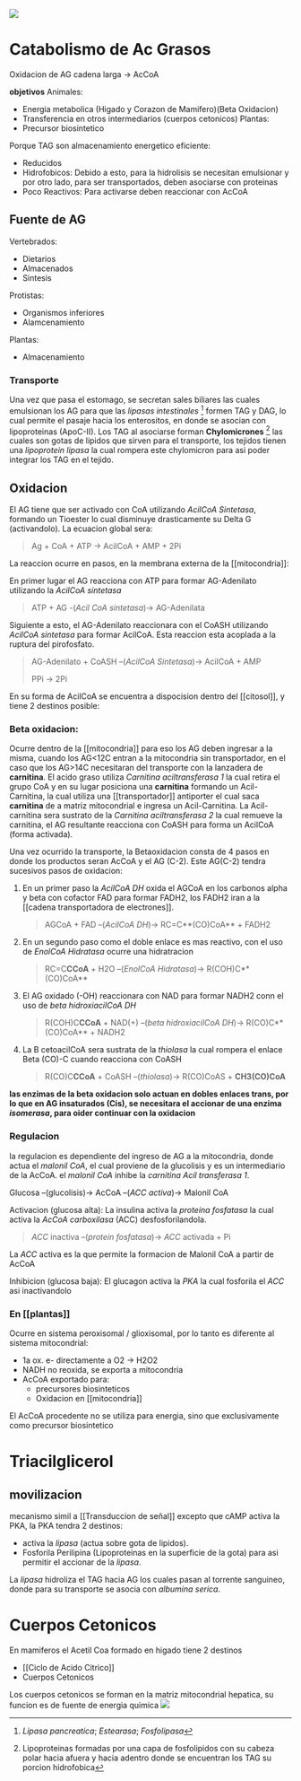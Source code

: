 ![](https://i.imgur.com/uNrDlVG.png)

# Catabolismo de Ac Grasos

Oxidacion de AG cadena larga → AcCoA

**objetivos**
Animales:

- Energia metabolica (Higado y Corazon de Mamifero)(Beta Oxidacion)
- Transferencia en otros intermediarios (cuerpos cetonicos)
    Plantas:
- Precursor biosintetico

Porque TAG son almacenamiento energetico eficiente:

- Reducidos
- Hidrofobicos: Debido a esto, para la hidrolisis se necesitan emulsionar y por otro lado, para ser transportados, deben asociarse con proteinas
- Poco Reactivos: Para activarse deben reaccionar con AcCoA

## Fuente de AG

Vertebrados:

- Dietarios
- Almacenados
- Sintesis

Protistas:

- Organismos inferiores
- Alamcenamiento

Plantas:

- Almacenamiento

### Transporte

Una vez que pasa el estomago, se secretan sales biliares las cuales emulsionan los AG para que las _lipasas intestinales_ [^1] formen TAG y DAG, lo cual permite el pasaje hacia los enterositos, en donde se asocian con lipoproteinas (ApoC-II). Los TAG al asociarse forman **Chylomicrones** [^2] las cuales son gotas de lipidos que sirven para el transporte, los tejidos tienen una _lipoprotein lipasa_ la cual rompera este chylomicron para asi poder integrar los TAG en el tejido.

[^1]: _Lipasa pancreatica_; _Estearasa_; _Fosfolipasa_
[^2]: Lipoproteinas formadas por una capa de fosfolipidos con su cabeza polar hacia afuera y hacia adentro donde se encuentran los TAG su porcion hidrofobica

## Oxidacion

El AG tiene que ser activado con CoA utilizando _AcilCoA Sintetasa_, formando un Tioester lo cual disminuye drasticamente su Delta G (activandolo).
La ecuacion global sera:

> Ag + CoA + ATP → AcilCoA + AMP + 2Pi

La reaccion ocurre en pasos, en la membrana externa de la [[mitocondria]]:

En primer lugar el AG reacciona con ATP para formar AG-Adenilato utilizando la _AcilCoA sintetasa_

> ATP + AG -(_Acil CoA sintetasa_)→ AG-Adenilata

Siguiente a esto, el AG-Adenilato reaccionara con el CoASH utilizando _AcilCoA sintetasa_ para formar AcilCoA. Esta reaccion esta acoplada a la ruptura del pirofosfato.

> AG-Adenilato + CoASH –(_AcilCoA Sintetasa_)→ AcilCoA + AMP
>
> PPi → 2Pi

En su forma de AcilCoA se encuentra a dispocision dentro del [[citosol]], y tiene 2 destinos posible:

### Beta oxidacion:

Ocurre dentro de la [[mitocondria]] para eso los AG deben ingresar a la misma, cuando los AG<12C entran a la mitocondria sin transportador, en el caso que los AG>14C necesitaran del transporte con la lanzadera de **carnitina**.
El acido graso utiliza _Carnitina aciltransferasa 1_ la cual retira el grupo CoA y en su lugar posiciona una **carnitina** formando un Acil-Carnitina, la cual utiliza una [[transportador]] antiporter el cual saca **carnitina** de a matriz mitocondrial e ingresa un Acil-Carnitina.
La Acil-carnitina sera sustrato de la _Carnitina aciltransferasa 2_ la cual remueve la carnitina, el AG resultante reacciona con CoASH para forma un AcilCoA (forma activada).

Una vez ocurrido la transporte, la Betaoxidacion consta de 4 pasos en donde los productos seran AcCoA y el AG (C-2). Este AG(C-2) tendra sucesivos pasos de oxidacion:

1. En un primer paso la _AcilCoA DH_ oxida el AGCoA en los carbonos alpha y beta con cofactor FAD para formar FADH2, los FADH2 iran a la [[cadena transportadora de electrones]].

    > AGCoA + FAD –(_AcilCoA DH_)→ RC=C**(CO)CoA** + FADH2

2. En un segundo paso como el doble enlace es mas reactivo, con el uso de _EnolCoA Hidratasa_ ocurre una hidratracion

    > RC=C**CCoA** + H2O –(_EnolCoA Hidratasa_)→ R(COH)C**(CO)CoA**

3. El AG oxidado (-OH) reaccionara con NAD para formar NADH2 conn el uso de _beta hidroxiacilCoA DH_

    > R(COH)C**CCoA** + NAD(+) –(_beta hidroxiacilCoA DH_)→ R(CO)C**(CO)CoA** + NADH2

4. La B cetoacilCoA sera sustrata de la _thiolasa_ la cual rompera el enlace Beta (CO)-C cuando reacciona con CoASH

    > R(CO)C**CCoA** + CoASH –(_thiolasa_)→ R(CO)CoAS + **CH3(CO)CoA**

**las enzimas de la beta oxidacion solo actuan en dobles enlaces trans, por lo que en AG insaturados (Cis), se necesitara el accionar de una enzima _isomerasa_, para oider continuar con la oxidacion**

### Regulacion

la regulacion es dependiente del ingreso de AG a la mitocondria, donde actua el _malonil CoA_, el cual proviene de la glucolisis y es un intermediario de la AcCoA. el _malonil CoA_ inhibe la _carnitina Acil transferasa 1_.

Glucosa –(glucolisis)→ AcCoA –(_ACC activa_)→ Malonil CoA

Activacion (glucosa alta):
La insulina activa la _proteina fosfatasa_ la cual activa la _AcCoA carboxilasa_ (ACC) desfosforilandola.

> _ACC_ inactiva –(_protein fosfatasa_)→ _ACC_ activada + Pi

La _ACC_ activa es la que permite la formacion de Malonil CoA a partir de AcCoA

Inhibicion (glucosa baja):
El glucagon activa la _PKA_ la cual fosforila el _ACC_ asi inactivandolo

### En [[plantas]]

Ocurre en sistema peroxisomal / glioxisomal, por lo tanto es diferente al sistema mitocondrial:

- 1a ox. e- directamente a O2 → H2O2
- NADH no reoxida, se exporta a mitocondria
- AcCoA exportado para:
    - precursores biosinteticos
    - Oxidacion en [[mitocondria]]

El AcCoA procedente no se utiliza para energia, sino que exclusivamente como precursor biosintetico

# Triacilglicerol

## movilizacion

mecanismo simil a [[Transduccion de señal]] excepto que cAMP activa la PKA,
la PKA tendra 2 destinos:

- activa la _lipasa_ (actua sobre gota de lipidos).
- Fosforila Perilipina (Lipoproteinas en la superficie de la gota) para asi permitir el accionar de la _lipasa_.

La _lipasa_ hidroliza el TAG hacia AG los cuales pasan al torrente sanguineo, donde para su transporte se asocia con _albumina serica_.

# Cuerpos Cetonicos
En mamiferos el Acetil Coa formado en higado tiene 2 destinos
- [[Ciclo de Acido Citrico]]
- Cuerpos Cetonicos

Los cuerpos cetonicos se forman en la matriz mitocondrial hepatica, su funcion es de fuente de energia quimica
![](https://i.imgur.com/L4aJ959.png)


